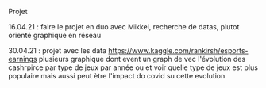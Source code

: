 Projet

16.04.21 : faire le projet en duo avec Mikkel, recherche de datas, plutot orienté graphique en réseau

30.04.21 : projet avec les data https://www.kaggle.com/rankirsh/esports-earnings plusieurs graphique dont event un graph de vec l'évolution des cashrpirce par type de jeux par année ou et voir quelle type de jeux est plus populaire mais aussi peut ètre l'impact do covid su cette evolution
